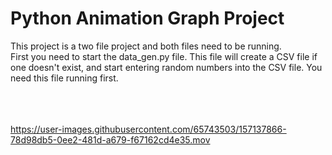 # Python Animation Graph Project
This project is a two file project and both files need to be running.<br/>
First you need to start the data_gen.py file. This file will create a CSV file if one doesn't exist, and start entering random numbers into the CSV file. You need this file running first.<br/>

<br/><br/><br/>
https://user-images.githubusercontent.com/65743503/157137866-78d98db5-0ee2-481d-a679-f67162cd4e35.mov

